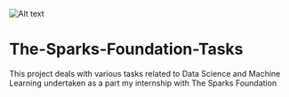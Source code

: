 ![Alt text](https://www.thesparksfoundationsingapore.org/images/logo_small.png "Graduate Rotaional Internship Program")

# The-Sparks-Foundation-Tasks
This project deals with various tasks related to Data Science and Machine Learning undertaken as a part my internship with The Sparks Foundation

